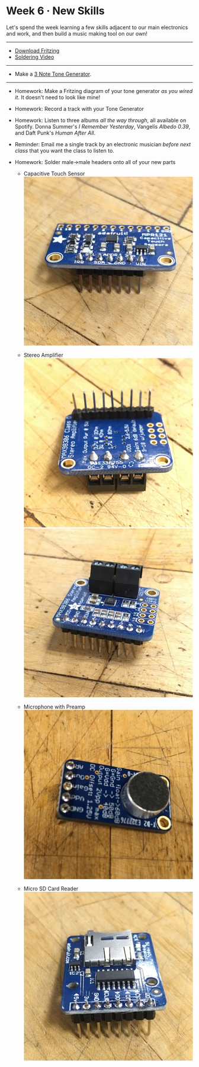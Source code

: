 # Week 6 · New Skills

Let's spend the week learning a few skills adjacent to our main electronics and work, and then build a music making tool on our own!

---

- [Download Fritzing](http://fritzing.org)
- [Soldering Video](https://www.youtube.com/watch?v=Qps9woUGkvI)

-----

- Make a [3 Note Tone Generator](exercise.md).

-----

- Homework: Make a Fritzing diagram of your tone generator *as you wired it*. It doesn't need to look like mine! 
- Homework: Record a track with your Tone Generator
- Homework: Listen to three albums *all the way through*, all available on Spotify. Donna Summer's *I Remember Yesterday*, Vangelis *Albedo 0.39*, and Daft Punk's *Human After All*.
- Reminder: Email me a single track by an electronic musician *before next class* that you want the class to listen to.
- Homework: Solder male->male headers onto all of your new parts

  - Capacitive Touch Sensor
  ![cap touch](solder_cap.JPG)

  - Stereo Amplifier
  ![amp](solder_amp1.JPG)
  ![amp](solder_amp2.JPG)

  - Microphone with Preamp
  ![mic](solder_mic.JPG)
  
  - Micro SD Card Reader
  ![micro sd](solder_microsdcard.JPG)
